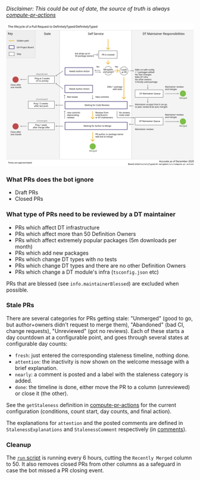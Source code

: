 _Disclaimer: This could be out of date, the source of truth is always [compute-pr-actions]_

<img src="./dt-mergebot-lifecycle.svg" />
<!-- https://www.figma.com/file/jIYpibfnaKRhq9rpK5wwkj/dt-pr-lifecycle-Eli -->

### What PRs does the bot ignore

- Draft PRs
- Closed PRs

### What type of PRs need to be reviewed by a DT maintainer

- PRs which affect DT infrastructure
- PRs which affect more than 50 Definition Owners
- PRs which affect extremely popular packages (5m downloads per month)
- PRs which add new packages
- PRs which change DT types with no tests
- PRs which change DT types and there are no other Definition Owners
- PRs which change a DT module's infra (`tsconfig.json` etc)

PRs that are blessed (see `info.maintainerBlessed`) are excluded when
possible.

### Stale PRs

There are several categories for PRs getting stale: "Unmerged" (good to go, but
author+owners didn't request to merge them), "Abandoned" (bad CI, change
requests), "Unreviewed" (got no reviews).  Each of these starts a day countdown
at a configurable point, and goes through several states at configurable day
counts:

- `fresh`: just entered the corresponding staleness timeline, nothing done.
- `attention`: the inactivity is now shown on the welcome message with a brief
  explanation.
- `nearly`: a comment is posted and a label with the staleness category is
  added.
- `done`: the timeline is done, either move the PR to a column (unreviewed) or
  close it (the other).

See the `getStaleness` definition in [compute-pr-actions] for the current
configuration (conditions, count start, day counts, and final action).

The explanations for `attention` and the posted comments are defined in
`StalenessExplanations` and `StalenessComment` respectively (in [comments]).

### Cleanup

The [`run` script](../src/run.ts) is running every 6 hours, cutting the
`Recently Merged` column to 50.  It also removes closed PRs from other columns
as a safeguard in case the bot missed a PR closing event.


[compute-pr-actions]: <https://github.com/DefinitelyTyped/dt-mergebot/blob/master/src/compute-pr-actions.ts>
[comments]: <https://github.com/DefinitelyTyped/dt-mergebot/blob/master/src/comments.ts>
